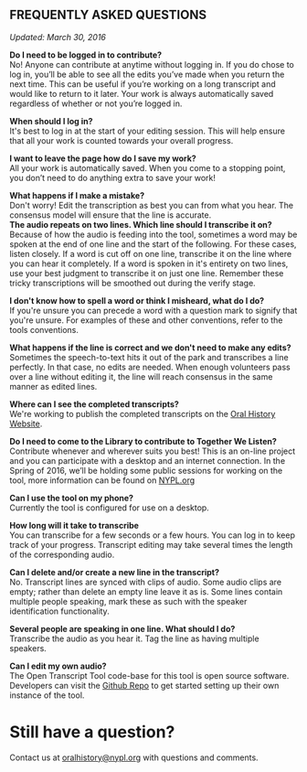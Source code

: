 ## FREQUENTLY ASKED QUESTIONS  
_Updated: March 30, 2016_

**Do I need to be logged in to contribute?**  
No! Anyone can contribute at anytime without logging in. If you do chose to log in, you’ll be able to see all the edits you’ve made when you return the next time. This can be useful if you’re working on a long transcript and would like to return to it later. Your work is always automatically saved regardless of whether or not you’re logged in.

**When should I log in?**  
It's best to log in at the start of your editing session. This will help ensure that all your work is counted towards your overall progress.  

**I want to leave the page how do I save my work?**  
All your work is automatically saved. When you come to a stopping point, you don’t need to do anything extra to save your work!  

**What happens if I make a mistake?**  
Don't worry! Edit the transcription as best you can from what you hear. The consensus model will ensure that the line is accurate.  
**The audio repeats on two lines. Which line should I transcribe it on?**  
Because of how the audio is feeding into the tool, sometimes a word may be spoken at the end of one line and the start of the following. For these cases, listen closely. If a word is cut off on one line, transcribe it on the line where you can hear it completely. If a word is spoken in it's entirety on two lines, use your best judgment to transcribe it on just one line. Remember these tricky transcriptions will be smoothed out during the verify stage.  

**I don't know how to spell a word or think I misheard, what do I do?**  
If you're unsure you can precede a word with a question mark to signify that you're unsure. For examples of these and other conventions, refer to the tools conventions.  

**What happens if the line is correct and we don't need to make any edits?**  
Sometimes the speech-to-text hits it out of the park and transcribes a line perfectly. In that case, no edits are needed. When enough volunteers pass over a line without editing it, the line will reach consensus in the same manner as edited lines.

**Where can I see the completed transcripts?**  
We're working to publish the completed transcripts on the [Oral History Website](oralhistory.nypl.org).  

**Do I need to come to the Library to contribute to Together We Listen?**  
Contribute whenever and wherever suits you best! This is an on-line project and you can participate with a desktop and an internet connection. In the Spring of 2016, we’ll be holding some public sessions for working on the tool, more information can be found on [NYPL.org](http://www.nypl.org/events/calendar?keyword=&location=&type=&topic=&audience=&series=342176&date_op=GREATER_EQUAL&date1=03%2F21%2F2016)

**Can I use the tool on my phone?**  
Currently the tool is configured for use on a desktop.

**How long will it take to transcribe**  
You can transcribe for a few seconds or a few hours. You can log in to keep track of your progress. Transcript editing may take several times the length of the corresponding audio.

**Can I delete and/or create a new line in the transcript?**  
No. Transcript lines are synced with clips of audio. Some audio clips are empty; rather than delete an empty line leave it as is. Some lines contain multiple people speaking, mark these as such with the speaker identification functionality.

**Several people are speaking in one line. What should I do?**  
Transcribe the audio as you hear it. Tag the line as having multiple speakers.    

**Can I edit my own audio?**  
The Open Transcript Tool code-base for this tool is open source software. Developers can visit the [Github Repo](https://github.com/NYPL/transcript-editor) to get started setting up their own instance of the tool.

# Still have a question?
Contact us at oralhistory@nypl.org with questions and comments.  
